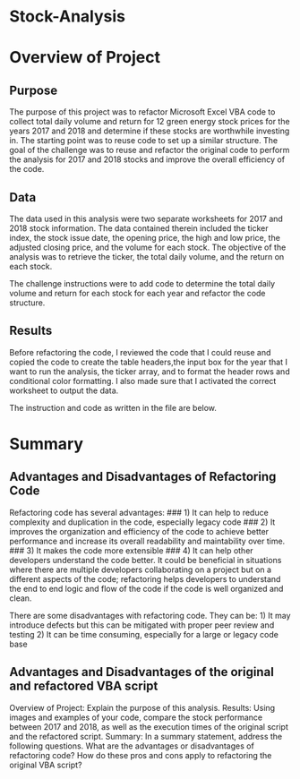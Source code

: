# Stock-Analysis

# Overview of Project

## Purpose

The purpose of this project was to refactor Microsoft Excel VBA code to collect total daily volume and return for 12 green energy stock prices for the years 2017 and 2018 and determine if these stocks are worthwhile investing in. The starting point was to reuse code to set up a similar structure. The goal of the challenge was to reuse and refactor the original code to perform the analysis for 2017 and 2018 stocks and improve the overall efficiency of the code.

## Data

The data used in this analysis were two separate worksheets for 2017 and 2018 stock information. The data contained therein included the ticker index, the stock issue date, the opening price, the high and low price, the adjusted closing price, and the volume for each stock. The objective of the analysis was to retrieve the ticker, the total daily volume, and the return on each stock.

The challenge instructions were to add code to determine the total daily volume and return for each stock for each year and refactor the code structure.

## Results

Before refactoring the code, I reviewed the code that I could reuse and copied the code to create the table headers,the input box for the year that I want to run the analysis, the ticker array, and to format the header rows and conditional color formatting. I also made sure that I activated the correct worksheet to output the data.

The instruction and code as written in the file are below.


# Summary

## Advantages and Disadvantages of Refactoring Code

Refactoring code has several advantages:
    ### 1) It can help to reduce complexity and duplication in the code, especially legacy code
    ### 2) It improves the organization and efficiency of the code to achieve better performance and increase its overall readability and maintability over time.
    ### 3) It makes the code more extensible
    ### 4) It can help other developers understand the code better. It could be beneficial in situations where there are multiple developers collaborating on a      project but on a different aspects of the code; refactoring helps developers to understand the end to end logic and flow of the code if the code is well organized and clean.

There are some disadvantages with refactoring code. They can be:
    1) It may introduce defects but this can be mitigated with proper peer review and testing
    2) It can be time consuming, especially for a large or legacy code base

## Advantages and Disadvantages of the original and refactored VBA script

Overview of Project: Explain the purpose of this analysis.
Results: Using images and examples of your code, compare the stock performance between 2017 and 2018, as well as the execution times of the original script and the refactored script.
Summary: In a summary statement, address the following questions.
What are the advantages or disadvantages of refactoring code?
How do these pros and cons apply to refactoring the original VBA script?
